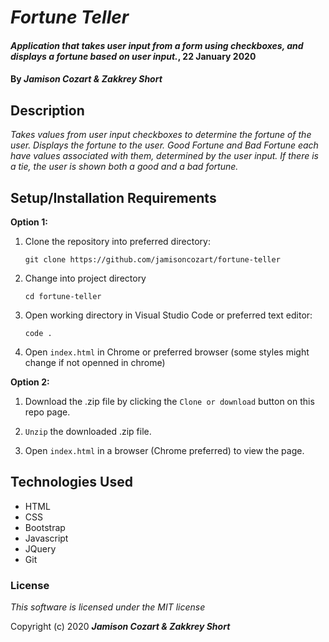 # _Fortune Teller_

#### _Application that takes user input from a form using checkboxes, and displays a fortune based on user input._, 22 January 2020

#### By _**Jamison Cozart & Zakkrey Short**_

## Description

_Takes values from user input checkboxes to determine the fortune of the user. Displays the fortune to the user. Good Fortune and Bad Fortune each have values associated with them, determined by the user input. If there is a tie, the user is shown both a good and a bad fortune._

## Setup/Installation Requirements

**Option 1:**

1. Clone the repository into preferred directory:
    ```
    git clone https://github.com/jamisoncozart/fortune-teller
    ```

3. Change into project directory
    ```
    cd fortune-teller
    ```

2. Open working directory in Visual Studio Code or preferred text editor:
    ```
    code .
    ```
3. Open `index.html` in Chrome or preferred browser (some styles might change if not openned in chrome)

**Option 2:**

1. Download the .zip file by clicking the `Clone or download` button on this repo page.

2. `Unzip` the downloaded .zip file.

3. Open `index.html` in a browser (Chrome preferred) to view the page.

## Technologies Used

* HTML
* CSS
* Bootstrap
* Javascript
* JQuery
* Git

### License

*This software is licensed under the MIT license*

Copyright (c) 2020 **_Jamison Cozart & Zakkrey Short_**
